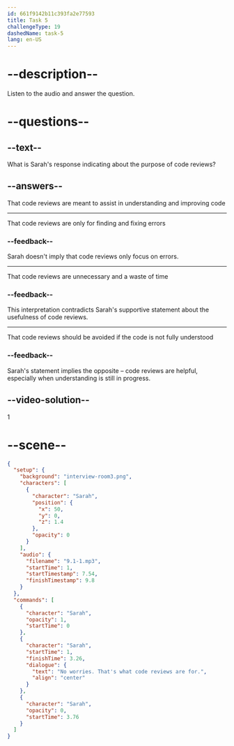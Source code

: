 ```yaml
---
id: 661f9142b11c393fa2e77593
title: Task 5
challengeType: 19
dashedName: task-5
lang: en-US
---
```


<!-- (Audio) Sarah: No worries. That's what code reviews are for. -->

# --description--

Listen to the audio and answer the question.

# --questions--

## --text--

What is Sarah's response indicating about the purpose of code reviews?

## --answers--

That code reviews are meant to assist in understanding and improving code

---

That code reviews are only for finding and fixing errors

### --feedback--

Sarah doesn't imply that code reviews only focus on errors.

---

That code reviews are unnecessary and a waste of time

### --feedback--

This interpretation contradicts Sarah's supportive statement about the usefulness of code reviews.

---

That code reviews should be avoided if the code is not fully understood

### --feedback--

Sarah's statement implies the opposite – code reviews are helpful, especially when understanding is still in progress.

## --video-solution--

1

# --scene--

```json
{
  "setup": {
    "background": "interview-room3.png",
    "characters": [
      {
        "character": "Sarah",
        "position": {
          "x": 50,
          "y": 0,
          "z": 1.4
        },
        "opacity": 0
      }
    ],
    "audio": {
      "filename": "9.1-1.mp3",
      "startTime": 1,
      "startTimestamp": 7.54,
      "finishTimestamp": 9.8
    }
  },
  "commands": [
    {
      "character": "Sarah",
      "opacity": 1,
      "startTime": 0
    },
    {
      "character": "Sarah",
      "startTime": 1,
      "finishTime": 3.26,
      "dialogue": {
        "text": "No worries. That's what code reviews are for.",
        "align": "center"
      }
    },
    {
      "character": "Sarah",
      "opacity": 0,
      "startTime": 3.76
    }
  ]
}
```
